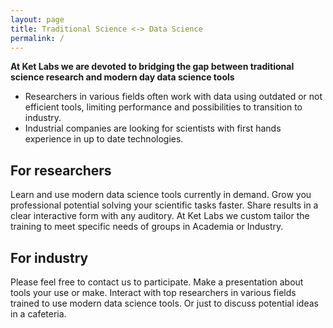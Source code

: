 ```yaml
---
layout: page
title: Traditional Science <-> Data Science
permalink: /
---    
```


__At Ket Labs we are devoted to bridging the gap between traditional science research and modern day data science tools__

 * Researchers in various fields often work with data using outdated or not efficient tools, limiting performance and possibilities to transition to industry.
 * Industrial companies are looking for scientists with first hands experience in up to date technologies.

## For researchers

Learn and use modern data science tools currently in demand. Grow you professional potential solving your scientific tasks faster. Share results in a clear interactive form with any auditory. At Ket Labs we custom tailor the training to meet specific needs of groups in Academia or Industry.

## For industry

Please feel free to contact us to participate. Make a presentation about tools your use or make. Interact with top researchers in various fields trained to use modern data science tools. Or just to discuss potential ideas in a cafeteria.

